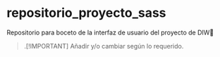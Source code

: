 # repositorio_proyecto_sass
Repositorio para boceto de la interfaz de usuario del proyecto de DIW🎇
> .[!IMPORTANT]
> Añadir y/o cambiar según lo requerido.
